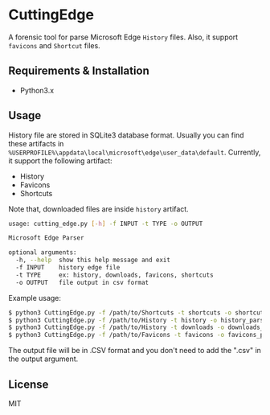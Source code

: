 # CuttingEdge
A forensic tool for parse Microsoft Edge `History` files. Also, it support `favicons` and `Shortcut` files.

## Requirements & Installation
- Python3.x


## Usage
History file are stored in SQLite3 database format. Usually you can find these artifacts in `%USERPROFILE%\appdata\local\microsoft\edge\user_data\default`. Currently, it support the following artifact:

- History
- Favicons
- Shortcuts

Note that, downloaded files are inside `history` artifact.

```bash
usage: cutting_edge.py [-h] -f INPUT -t TYPE -o OUTPUT

Microsoft Edge Parser

optional arguments:
  -h, --help  show this help message and exit
  -f INPUT    history edge file
  -t TYPE     ex: history, downloads, favicons, shortcuts
  -o OUTPUT   file output in csv format
```

Example usage:

```bash
$ python3 CuttingEdge.py -f /path/to/Shortcuts -t shortcuts -o shortcut_parsed
$ python3 CuttingEdge.py -f /path/to/History -t history -o history_parsed
$ python3 CuttingEdge.py -f /path/to/History -t downloads -o downloads_parsed
$ python3 CuttingEdge.py -f /path/to/Favicons -t favicons -o favicons_parsed
```

The output file will be in .CSV format and you don't need to add the ".csv" in the output argument.

## License
MIT